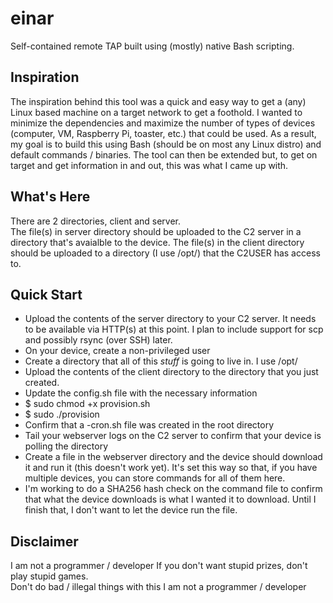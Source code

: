 # einar
Self-contained remote TAP built using (mostly) native Bash scripting.

## Inspiration ##
The inspiration behind this tool was a quick and easy way to get a (any) Linux based machine on a target network to get a foothold.  I wanted to minimize the dependencies and maximize the number of types of devices (computer, VM, Raspberry Pi, toaster, etc.) that could be used.  As a result, my goal is to build this using Bash (should be on most any Linux distro) and default commands / binaries.  The tool can then be extended but, to get on target and get information in and out, this was what I came up with.

## What's Here ##
There are 2 directories, client and server.  
The file(s) in server directory should be uploaded to the C2 server in a directory that's avaialble to the device.
The file(s) in the client directory should be uploaded to a directory (I use /opt/<something>) that the C2USER has access to.

## Quick Start ##
- Upload the contents of the server directory to your C2 server.  It needs to be available via HTTP(s) at this point.  I plan to include support for scp and possibly rsync (over SSH) later.
- On your device, create a non-privileged user
- Create a directory that all of this *stuff* is going to live in.  I use /opt/<something>
- Upload the contents of the client directory to the directory that you just created.
- Update the config.sh file with the necessary information
- $ sudo chmod +x provision.sh
- $ sudo ./provision
- Confirm that a <SERIAL>-cron.sh file was created in the root directory
- Tail your webserver logs on the C2 server to confirm that your device is polling the directory
- Create a file <SERIAL> in the webserver directory and the device should download it and run it (this doesn't work yet).  It's set this way so that, if you have multiple devices, you can store commands for all of them here.
- I'm working to do a SHA256 hash check on the command file to confirm that what the device downloads is what I wanted it to download.  Until I finish that, I don't want to let the device run the file.

## Disclaimer ##
I am not a programmer / developer
If you don't want stupid prizes, don't play stupid games.  
Don't do bad / illegal things with this
I am not a programmer / developer

